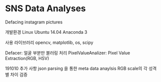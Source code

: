 # SNS Data Analyses
Defacing instagram pictures

개발환경
Linux Ubuntu 14.04
Anaconda 3 

사용 라이브러리
opencv, matplotlib, os, scipy

Defacer: 얼굴 부분만 블러링 처리
PixelValueAnalizer: Pixel Value Extraction(RGB, HSV)

191010 추가 사항
json parsing 을 통한 meta data anaylsis
RGB scale의 각 성격별 차이 검증
